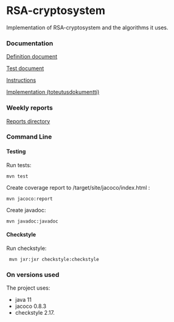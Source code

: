 # RSA-cryptosystem

Implementation of RSA-cryptosystem and the algorithms it uses. 

### Documentation

[Definition document](https://github.com/LauriKajakko/RSA-cryptosystem/blob/main/Documentation/definition.md)

[Test document](https://github.com/LauriKajakko/RSA-cryptosystem/blob/main/Documentation/test_document.md)

[Instructions](https://github.com/LauriKajakko/RSA-cryptosystem/blob/main/Documentation/Instructions.md)

[Implementation (toteutusdokumentti)](https://github.com/LauriKajakko/RSA-cryptosystem/blob/main/Documentation/Implementation.md)

### Weekly reports

[Reports directory](https://github.com/LauriKajakko/RSA-cryptosystem/tree/main/Documentation/reports)

### Command Line

#### Testing

Run tests: 
```
mvn test
```

Create coverage report to /target/site/jacoco/index.html :
```
mvn jacoco:report
```

Create javadoc: 
```
mvn javadoc:javadoc
```

#### Checkstyle

Run checkstyle:
```
 mvn jxr:jxr checkstyle:checkstyle
```

### On versions used

The project uses:
* java 11 
* jacoco 0.8.3
* checkstyle 2.17.
